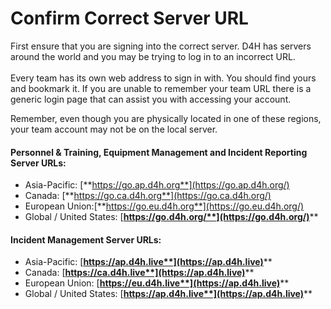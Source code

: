 # Confirm Correct Server URL



First ensure that you are signing into the correct server.  D4H has servers around the world and you may be trying to log in to an incorrect URL.\
\
Every team has its own web address to sign in with. You should find yours and bookmark it. If you are unable to remember your team URL there is a generic login page that can assist you with accessing your account.&#x20;

Remember, even though you are physically located in one of these regions, your team account may not be on the local server.&#x20;

#### Personnel & Training, Equipment Management and Incident Reporting Server URLs:

* Asia-Pacific: [**https://go.ap.d4h.org**](https://go.ap.d4h.org/)
* Canada: [**https://go.ca.d4h.org**](https://go.ca.d4h.org/)
* European Union:[**https://go.eu.d4h.org**](https://go.eu.d4h.org/)
* Global / United States: [**https://go.d4h.org/**](https://go.d4h.org/)****

#### Incident Management Server URLs:

* Asia-Pacific: [**https://ap.d4h.live**](https://ap.d4h.live)****
* Canada: [**https://ca.d4h.live**](https://ap.d4h.live)****
* European Union: [**https://eu.d4h.live**](https://ap.d4h.live)****
* Global / United States: [**https://ap.d4h.live**](https://ap.d4h.live)****
